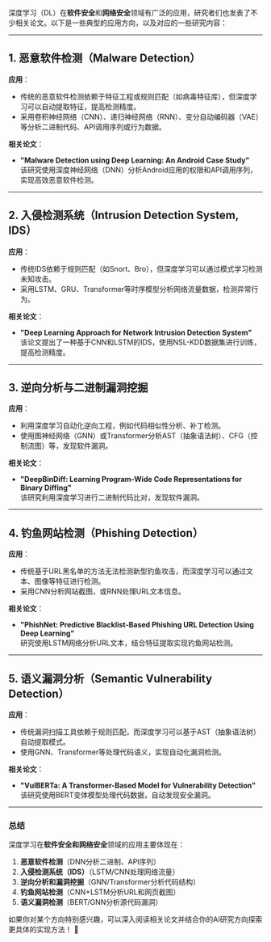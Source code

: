 深度学习（DL）在**软件安全**和**网络安全**领域有广泛的应用，研究者们也发表了不少相关论文。以下是一些典型的应用方向，以及对应的一些研究内容：

---

## **1. 恶意软件检测（Malware Detection）**
**应用**：
- 传统的恶意软件检测依赖于特征工程或规则匹配（如病毒特征库），但深度学习可以自动提取特征，提高检测精度。
- 采用卷积神经网络（CNN）、递归神经网络（RNN）、变分自动编码器（VAE）等分析二进制代码、API调用序列或行为数据。

**相关论文**：
- **"Malware Detection using Deep Learning: An Android Case Study"**  
  该研究使用深度神经网络（DNN）分析Android应用的权限和API调用序列，实现高效恶意软件检测。

---

## **2. 入侵检测系统（Intrusion Detection System, IDS）**
**应用**：
- 传统IDS依赖于规则匹配（如Snort、Bro），但深度学习可以通过模式学习检测未知攻击。
- 采用LSTM、GRU、Transformer等时序模型分析网络流量数据，检测异常行为。

**相关论文**：
- **"Deep Learning Approach for Network Intrusion Detection System"**  
  该论文提出了一种基于CNN和LSTM的IDS，使用NSL-KDD数据集进行训练，提高检测精度。

---

## **3. 逆向分析与二进制漏洞挖掘**
**应用**：
- 利用深度学习自动化逆向工程，例如代码相似性分析、补丁检测。
- 使用图神经网络（GNN）或Transformer分析AST（抽象语法树）、CFG（控制流图）等，发现软件漏洞。

**相关论文**：
- **"DeepBinDiff: Learning Program-Wide Code Representations for Binary Diffing"**  
  该研究利用深度学习进行二进制代码比对，发现软件漏洞。

---

## **4. 钓鱼网站检测（Phishing Detection）**
**应用**：
- 传统基于URL黑名单的方法无法检测新型钓鱼攻击，而深度学习可以通过文本、图像等特征进行检测。
- 采用CNN分析网站截图，或RNN处理URL文本信息。

**相关论文**：
- **"PhishNet: Predictive Blacklist-Based Phishing URL Detection Using Deep Learning"**  
  研究使用LSTM网络分析URL文本，结合特征提取实现钓鱼网站检测。

---

## **5. 语义漏洞分析（Semantic Vulnerability Detection）**
**应用**：
- 传统漏洞扫描工具依赖于规则匹配，而深度学习可以基于AST（抽象语法树）自动提取模式。
- 使用GNN、Transformer等处理代码语义，实现自动化漏洞检测。

**相关论文**：
- **"VulBERTa: A Transformer-Based Model for Vulnerability Detection"**  
  该研究使用BERT变体模型处理代码数据，自动发现安全漏洞。

---

### **总结**
深度学习在**软件安全和网络安全**领域的应用主要体现在：
1. **恶意软件检测**（DNN分析二进制、API序列）
2. **入侵检测系统（IDS）**（LSTM/CNN处理网络流量）
3. **逆向分析和漏洞挖掘**（GNN/Transformer分析代码结构）
4. **钓鱼网站检测**（CNN+LSTM分析URL和网页截图）
5. **语义漏洞检测**（BERT/GNN分析源代码漏洞）

如果你对某个方向特别感兴趣，可以深入阅读相关论文并结合你的AI研究方向探索更具体的实现方法！ 🚀
